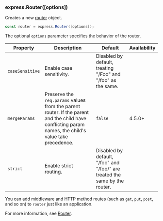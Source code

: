 <h3 id='express.router' class='h2'>express.Router([options])</h3>

Creates a new [router](#router) object.

```js
const router = express.Router([options]);
```

The optional `options` parameter specifies the behavior of the router.

<div class="table-scroller" markdown="1">

| Property        | Description                                                                                                                                           | Default                                                                     | Availability |
| --------------- | ----------------------------------------------------------------------------------------------------------------------------------------------------- | --------------------------------------------------------------------------- | ------------ |
| `caseSensitive` | Enable case sensitivity.                                                                                                                              | Disabled by default, treating "/Foo" and "/foo" as the same.                |              |
| `mergeParams`   | Preserve the `req.params` values from the parent router. If the parent and the child have conflicting param names, the child's value take precedence. | `false`                                                                     | 4.5.0+       |
| `strict`        | Enable strict routing.                                                                                                                                | Disabled by default, "/foo" and "/foo/" are treated the same by the router. | &nbsp;       |

</div>

You can add middleware and HTTP method routes (such as `get`, `put`, `post`, and
so on) to `router` just like an application.

For more information, see [Router](#router).
